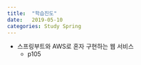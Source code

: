 ```yaml
---
title:  "학습진도"
date:   2019-05-10
categories: Study Spring
---
```


+ 스프링부트와 AWS로 혼자 구현하는 웹 서비스
	+ p105

